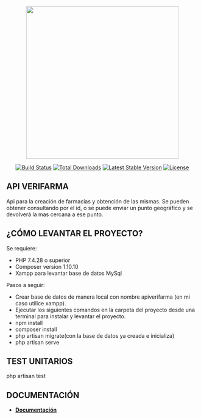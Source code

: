 <p align="center"><a href="https://laravel.com" target="_blank"><img src="https://raw.githubusercontent.com/laravel/art/master/logo-lockup/5%20SVG/2%20CMYK/1%20Full%20Color/laravel-logolockup-cmyk-red.svg" width="400"></a></p>

<p align="center">
<a href="https://travis-ci.org/laravel/framework"><img src="https://travis-ci.org/laravel/framework.svg" alt="Build Status"></a>
<a href="https://packagist.org/packages/laravel/framework"><img src="https://poser.pugx.org/laravel/framework/d/total.svg" alt="Total Downloads"></a>
<a href="https://packagist.org/packages/laravel/framework"><img src="https://poser.pugx.org/laravel/framework/v/stable.svg" alt="Latest Stable Version"></a>
<a href="https://packagist.org/packages/laravel/framework"><img src="https://poser.pugx.org/laravel/framework/license.svg" alt="License"></a>
</p>

## API VERIFARMA

Api para la creación de farmacias y obtención de las mismas. Se pueden obtener consultando por el id, o se puede enviar un punto geográfico y se devolverá la mas cercana a ese punto.

## ¿CÓMO LEVANTAR EL PROYECTO?

Se requiere: 

- PHP 7.4.28 o superior
- Composer version 1.10.10
- Xampp para levantar base de datos MySql

Pasos a seguir: 

- Crear base de datos de manera local con nombre apiverifarma (en mi caso utilice xampp).
- Ejecutar los siguientes comandos en la carpeta del proyecto desde una terminal para instalar y levantar el proyecto.
- npm install
- composer install
- php artisan migrate(con la base de datos ya creada e inicializa)
- php artisan serve


## TEST UNITARIOS

php artisan test

## DOCUMENTACIÓN

- **[Documentación](https://web.postman.co/workspace/My-Workspace~279f24ab-5544-4981-88ca-3d3b3c0f212b/request/8834881-0669c3ef-d69b-4540-91bd-b5c96cb556e1)**
